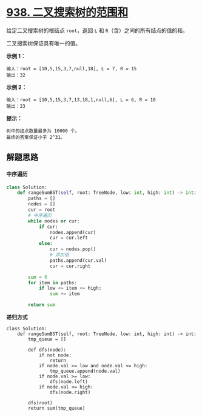 # [938. 二叉搜索树的范围和](https://leetcode.cn/problems/range-sum-of-bst/)




给定二叉搜索树的根结点 `root`，返回 `L` 和 `R`（含）之间的所有结点的值的和。

二叉搜索树保证具有唯一的值。



**示例 1：**

```
输入：root = [10,5,15,3,7,null,18], L = 7, R = 15
输出：32
```

**示例 2：**

```
输入：root = [10,5,15,3,7,13,18,1,null,6], L = 6, R = 10
输出：23
```



**提示：**

```
树中的结点数量最多为 10000 个。
最终的答案保证小于 2^31。
```



## 解题思路

#### 中序遍历

```python
class Solution:
    def rangeSumBST(self, root: TreeNode, low: int, high: int) -> int:
        paths = []
        nodes = []
        cur = root
        # 中序遍历
        while nodes or cur:
            if cur:
                nodes.append(cur)
                cur = cur.left
            else:
                cur = nodes.pop()
                # 添加值
                paths.append(cur.val)
                cur = cur.right

        sum = 0
        for item in paths:
            if low <= item <= high:
                sum += item

        return sum
```



**递归方式**

```
class Solution:
    def rangeSumBST(self, root: TreeNode, low: int, high: int) -> int:
        tmp_queue = []

        def dfs(node):
            if not node:
                return
            if node.val >= low and node.val <= high:
                tmp_queue.append(node.val)
            if node.val >= low:
                dfs(node.left)
            if node.val <= high:
                dfs(node.right)

        dfs(root)
        return sum(tmp_queue)
```

